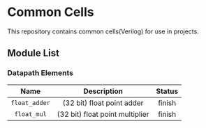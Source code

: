 # Common Cells

This repository contains common cells(Verilog) for use in projects.

## Module List

### Datapath Elements

|           Name          |                     Description                     |    Status    | 
|:-----------------------:|:---------------------------------------------------:|:------------:|
| `float_adder`            | (32 bit) float point adder                          | finish       |
| `float_mul`              | (32 bit) float point multiplier                     | finish       |